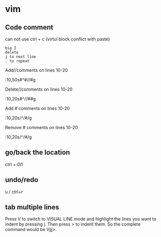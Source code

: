 # vim

## Code comment

can not use ctrl + c (virtul block conflict with paste)
```
big I
delete
j to next line
. to repeat
```

Add//comments on lines 10-20

:10,50s#^#//#g

Delete//comments on lines 10-20

:10,20s#^//##g

Add # comments on lines 10-20

:10,20s/^/#/g

Remove # comments on lines 10-20

:10,20s/^/#/g

## go/back the location

ctrl + O/I

## undo/redo

u / ctrl+r

## tab multiple lines

Press V to switch to VISUAL LINE mode and highlight the lines you want to indent by pressing j. Then press > to indent them. So the complete command would be Vjjj>.
